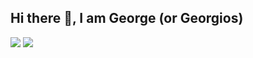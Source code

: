 ## Hi there 👋, I am George (or Georgios)

[![](https://img.shields.io/badge/-@geochatz-%231DA1F2?style=flat-square&logo=twitter&logoColor=ffffff)](https://twitter.com/geochatz)
[![](https://img.shields.io/badge/-@geochatz-%23181717?style=flat-square&logo=github)](https://github.com/geochatz)

<!--
**geochatz/geochatz** is a ✨ _special_ ✨ repository because its `README.md` (this file) appears on your GitHub profile.

Here are some ideas to get you started:

- 🔭 I’m currently working on ...
- 🌱 I’m currently learning ...
- 👯 I’m looking to collaborate on ...
- 🤔 I’m looking for help with ...
- 💬 Ask me about ...
- 📫 How to reach me: ...
- 😄 Pronouns: ...
- ⚡ Fun fact: ...
-->
